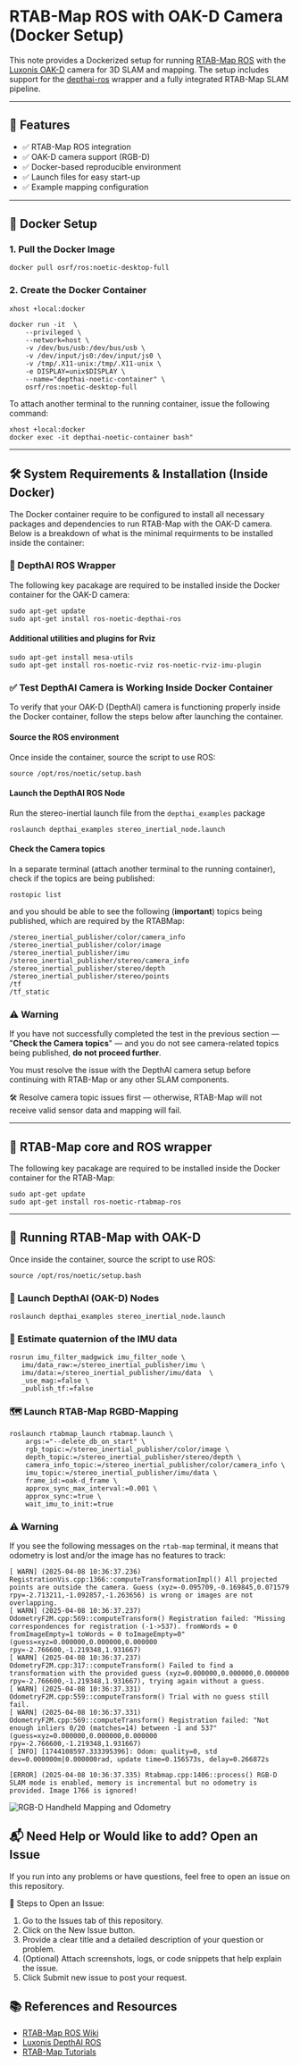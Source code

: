 # RTAB-Map ROS with OAK-D Camera (Docker Setup)

This note provides a Dockerized setup for running [RTAB-Map ROS](https://github.com/introlab/rtabmap_ros) with the [Luxonis OAK-D](https://docs.luxonis.com/projects/hardware/en/latest/pages/DM-series/OAK-D/) camera for 3D SLAM and mapping. The setup includes support for the [depthai-ros](https://github.com/luxonis/depthai-ros) wrapper and a fully integrated RTAB-Map SLAM pipeline.

---

## 🔧 Features

- ✅ RTAB-Map ROS integration
- ✅ OAK-D camera support (RGB-D)
- ✅ Docker-based reproducible environment
- ✅ Launch files for easy start-up
- ✅ Example mapping configuration

---

## 🐳 Docker Setup

### 1. Pull the Docker Image

```
docker pull osrf/ros:noetic-desktop-full
```

### 2. Create the Docker Container

```
xhost +local:docker

docker run -it  \
    --privileged \
    --network=host \
    -v /dev/bus/usb:/dev/bus/usb \
    -v /dev/input/js0:/dev/input/js0 \
    -v /tmp/.X11-unix:/tmp/.X11-unix \
    -e DISPLAY=unix$DISPLAY \
    --name="depthai-noetic-container" \
    osrf/ros:noetic-desktop-full
```

To attach another terminal to the running container, issue the following command:

```
xhost +local:docker
docker exec -it depthai-noetic-container bash"
```

----

## 🛠️ System Requirements & Installation (Inside Docker)

The Docker container require to be configured to install all necessary packages and dependencies to run RTAB-Map with the OAK-D camera. Below is a breakdown of what is the minimal requirments to be installed inside the container:

### 📸 DepthAI ROS Wrapper

The following key pacakage are required to be installed inside the Docker container for the OAK-D camera:

```
sudo apt-get update
sudo apt-get install ros-noetic-depthai-ros
```

#### Additional utilities and plugins for Rviz

```
sudo apt-get install mesa-utils
sudo apt-get install ros-noetic-rviz ros-noetic-rviz-imu-plugin
```

### ✅ Test DepthAI Camera is Working Inside Docker Container

To verify that your OAK-D (DepthAI) camera is functioning properly inside the Docker container, follow the steps below after launching the container.

#### Source the ROS environment

Once inside the container, source the script to use ROS:

```
source /opt/ros/noetic/setup.bash
```
#### Launch the DepthAI ROS Node

Run the stereo-inertial launch file from the ```depthai_examples``` package

```
roslaunch depthai_examples stereo_inertial_node.launch
```

#### Check the Camera topics

In a separate terminal (attach another terminal to the running container), check if the topics are being published:

```
rostopic list
```

and you should be able to see the following (**important**) topics being published, which are required by the RTABMap:

```
/stereo_inertial_publisher/color/camera_info
/stereo_inertial_publisher/color/image
/stereo_inertial_publisher/imu
/stereo_inertial_publisher/stereo/camera_info
/stereo_inertial_publisher/stereo/depth
/stereo_inertial_publisher/stereo/points
/tf
/tf_static
```

### ⚠️ Warning

If you have not successfully completed the test in the previous section — "**Check the Camera topics**" — and you do not see camera-related topics being published, **do not proceed further**.

You must resolve the issue with the DepthAI camera setup before continuing with RTAB-Map or any other SLAM components.

🛠️ Resolve camera topic issues first — otherwise, RTAB-Map will not receive valid sensor data and mapping will fail. 

---

## 🧱  RTAB-Map core and ROS wrapper

The following key pacakage are required to be installed inside the Docker container for the RTAB-Map:

```
sudo apt-get update
sudo apt-get install ros-noetic-rtabmap-ros
```

---

## 🚀 Running RTAB-Map with OAK-D

Once inside the container, source the script to use ROS:

```
source /opt/ros/noetic/setup.bash
```

### 🔌 Launch DepthAI (OAK-D) Nodes

```
roslaunch depthai_examples stereo_inertial_node.launch
```

### 🧭 Estimate quaternion of the IMU data

```
rosrun imu_filter_madgwick imu_filter_node \
   imu/data_raw:=/stereo_inertial_publisher/imu \
   imu/data:=/stereo_inertial_publisher/imu/data  \
   _use_mag:=false \
   _publish_tf:=false
```

### 🗺️ Launch RTAB-Map RGBD-Mapping

```
roslaunch rtabmap_launch rtabmap.launch \
    args:="--delete_db_on_start" \
    rgb_topic:=/stereo_inertial_publisher/color/image \
    depth_topic:=/stereo_inertial_publisher/stereo/depth \
    camera_info_topic:=/stereo_inertial_publisher/color/camera_info \
    imu_topic:=/stereo_inertial_publisher/imu/data \
    frame_id:=oak-d_frame \
    approx_sync_max_interval:=0.001 \
    approx_sync:=true \
    wait_imu_to_init:=true
```

### ⚠️ Warning

If you see the following messages on the ```rtab-map``` terminal, it means that odometry is lost and/or the image has no features to track:

```
[ WARN] (2025-04-08 10:36:37.236) RegistrationVis.cpp:1366::computeTransformationImpl() All projected points are outside the camera. Guess (xyz=-0.095709,-0.169845,0.071579 rpy=-2.713211,-1.092857,-1.263656) is wrong or images are not overlapping.
[ WARN] (2025-04-08 10:36:37.237) OdometryF2M.cpp:569::computeTransform() Registration failed: "Missing correspondences for registration (-1->537). fromWords = 0 fromImageEmpty=1 toWords = 0 toImageEmpty=0" (guess=xyz=0.000000,0.000000,0.000000 rpy=-2.766600,-1.219348,1.931667)
[ WARN] (2025-04-08 10:36:37.237) OdometryF2M.cpp:317::computeTransform() Failed to find a transformation with the provided guess (xyz=0.000000,0.000000,0.000000 rpy=-2.766600,-1.219348,1.931667), trying again without a guess.
[ WARN] (2025-04-08 10:36:37.331) OdometryF2M.cpp:559::computeTransform() Trial with no guess still fail.
[ WARN] (2025-04-08 10:36:37.331) OdometryF2M.cpp:569::computeTransform() Registration failed: "Not enough inliers 0/20 (matches=14) between -1 and 537" (guess=xyz=0.000000,0.000000,0.000000 rpy=-2.766600,-1.219348,1.931667)
[ INFO] [1744108597.333395396]: Odom: quality=0, std dev=0.000000m|0.000000rad, update time=0.156573s, delay=0.266872s

[ERROR] (2025-04-08 10:36:37.335) Rtabmap.cpp:1406::process() RGB-D SLAM mode is enabled, memory is incremental but no odometry is provided. Image 1766 is ignored!
```

![RGB-D Handheld Mapping and Odometry](RTAB-Map-Stereo_Inertial.gif)


## 📬 Need Help or Would like to add? Open an Issue
If you run into any problems or have questions, feel free to open an issue on this repository.

📌 Steps to Open an Issue:
1. Go to the Issues tab of this repository.
2. Click on the New Issue button.
3. Provide a clear title and a detailed description of your question or problem.
4. (Optional) Attach screenshots, logs, or code snippets that help explain the issue.
5. Click Submit new issue to post your request.

## 📚 References and Resources

* [RTAB-Map ROS Wiki](http://wiki.ros.org/rtabmap_ros)
* [Luxonis DepthAI ROS](https://github.com/luxonis/depthai-ros)
* [RTAB-Map Tutorials](http://wiki.ros.org/rtabmap_ros/Tutorials)
